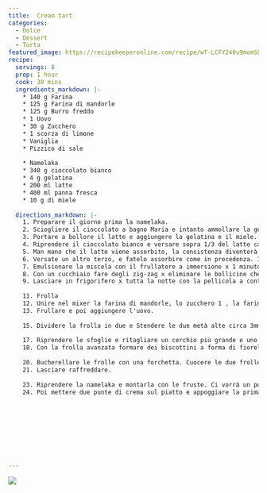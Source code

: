 ```yaml
---
title:  Cream tart
categories:
  - Dolce
  - Dessert
  - Torta
featured_image: https://recipekeeperonline.com/recipe/wT-LCFY240u9momS8AQSIw/photo/0
recipe:
  servings: 8
  prep: 1 hour 
  cook: 30 mins
  ingredients_markdown: |-
    * 140 g Farina
    * 125 g Farina di mandorle 
    * 125 g Burro freddo 
    * 1 Uovo
    * 30 g Zucchero 
    * 1 scorza di limone
    * Vaniglia
    * Pizzico di sale
    
    * Namelaka
    * 340 g cioccolato bianco
    * 4 g gelatina
    * 200 ml latte
    * 400 ml panna fresca
    * 10 g di miele
    
  directions_markdown: |-
    1. Preparare il giorno prima la namelaka.
    2. Sciogliere il cioccolato a bagno Maria e intanto ammollare la gelatina.
    3. Portare a bollore il latte e aggiungere la gelatina e il miele.
    4. Riprendere il cioccolato bianco e versare sopra 1/3 del latte caldo. Con un cucchiaio, farlo assorbire.
    5. Man mano che il latte viene assorbito, la consistenza diventerà più solida.
    6. Versate un altro terzo, e fatelo assorbire come in precedenza. Infine il resto del latte. Poi aggiungere la panna mescolare.
    7. Emulsionare la miscela con il frullatore a immersione x 1 minuto lasciandolo sempre attaccato al fondo della ciotola x ridurre al minimo le bolle.
    8. Con un cucchiaio fare degli zig-zag x eliminare le bollicine che si formano.
    9. Lasciare in frigorifero x tutta la notte con la pellicola a contatto.
    
    11. Frolla
    12. Unire nel mixer la farina di mandorle, lo zucchero 1 , la farina, la scorza e la vaniglia e il burro a pezzetti.
    13. Frullare e poi aggiungere l'uovo.
    
    15. Dividere la frolla in due e Stendere le due metà alte circa 3mm. Lasciare poi in frigo le due sfoglie x almeno 30 minuti.
    
    17. Riprendere le sfoglie e ritagliare un cerchio più grande e uno centrale più piccolo su entrambe le frolle.
    18. Con la frolla avanzata formare dei biscottini a forma di fiorellino/cuoricino ecc...
    
    20. Bucherellare le frolle con una forchetta. Cuocere le due frolle e i biscottini x 12 minuti a 180° C.
    21. Lasciare raffreddare.
    
    23. Riprendere la namelaka e montarla con le fruste. Ci vorrà un pó di tempo.
    24. Poi mettere due punte di crema sul piatto e appoggiare la prima frolla.  Decorare con la namelaka e una sac aposche il primo strato, poi posizionare la seconda frolla e ripete la decorazione con la crema. Decorare a piacere con la frutta e i biscottini.
    
    
    
    
    
    
    
    
    
---
```

  
  
  ![](https://recipekeeperonline.com/recipe/wT-LCFY240u9momS8AQSIw/photo/1)
  